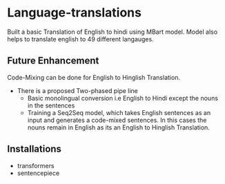 # Language-translations

Built a basic Translation of English to hindi using MBart model. Model also helps to translate english to 49 different langauges.

## Future Enhancement
Code-Mixing can be done for English to Hinglish Translation.
* There is a proposed Two-phased pipe line
    * Basic monolingual conversion i.e English to Hindi except the nouns in the sentences
    * Training a Seq2Seq model, which takes English sentences as an input and generates a code-mixed sentences. In this cases the nouns remain in English as its an English to Hinglish Translation.
    
## Installations
* transformers
* sentencepiece
